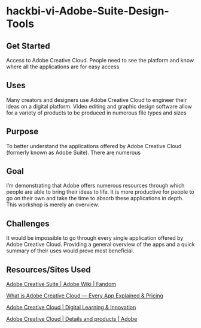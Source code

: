 # hackbi-vi-Adobe-Suite-Design-Tools

## Get Started
Access to Adobe Creative Cloud. People need to see the platform and know where all the applications are for easy access 

 

## Uses
Many creators and designers use Adobe Creative Cloud to engineer their ideas on a digital platform. Video editing and graphic design software allow for a variety of products to be produced in numerous file types and sizes 

 

## Purpose
To better understand the applications offered by Adobe Creative Cloud (formerly known as Adobe Suite). There are numerous  

 

## Goal
I’m demonstrating that Adobe offers numerous resources through which people are able to bring their ideas to life. It is more productive for people to go on their own and take the time to absorb these applications in depth. This workshop is merely an overview. 

 

## Challenges
It would be impossible to go through every single application offered by Adobe Creative Cloud. Providing a general overview of the apps and a quick summary of their uses would prove most beneficial.  


## Resources/Sites Used
[Adobe Creative Suite | Adobe Wiki | Fandom ](http://www.google.fr/https://adobe.fandom.com/wiki/Adobe_Creative_Suite)

[What is Adobe Creative Cloud — Every App Explained & Pricing](https://www.studiobinder.com/blog/what-is-adobe-creative-cloud/)

[Adobe Creative Cloud | Digital Learning & Innovation](https://www.bu.edu/dli/resources/technology-tools/adobe-creative-cloud/)

[Adobe Creative Cloud | Details and products | Adobe](https://www.adobe.com/creativecloud.html)

